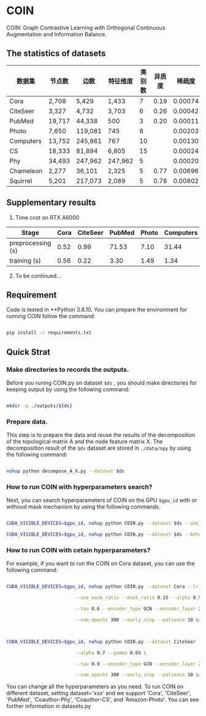 # COIN 



COIN: Graph Contrastive Learning with Orthogonal Continuous Augmentation and Information Balance.



## The statistics of datasets

| 数据集    | 节点数 | 边数    | 特征维度 | 类别数 | 异质度 | 稀疏度  |
| --------- | ------ | ------- | -------- | ------ | ------ | ------- |
| Cora      | 2,708  | 5,429   | 1,433    | 7      | 0.19   | 0.00074 |
| CiteSeer  | 3,327  | 4,732   | 3,703    | 6      | 0.26   | 0.00042 |
| PubMed    | 19,717 | 44,338  | 500      | 3      | 0.20   | 0.00011 |
| Photo     | 7,650  | 119,081 | 745      | 8      |        | 0.00203 |
| Computers | 13,752 | 245,861 | 767      | 10     |        | 0.00130 |
| CS        | 18,333 | 81,894  | 6,805    | 15     |        | 0.00024 |
| Phy       | 34,493 | 247,962 | 247,962  | 5      |        | 0.00020 |
| Chameleon | 2,277  | 36,101  | 2,325    | 5      | 0.77   | 0.00696 |
| Squirrel  | 5,201  | 217,073 | 2,089    | 5      | 0.78   | 0.00802 |

## Supplementary results

1. Time cost  on RTX A6000 

| Stage             | Cora | CiteSeer | PubMed | Photo | Computers | CS    | Phy   | Chameleon | Squirrel |
| ----------------- | ---- | -------- | ------ | ----- | --------- | ----- | ----- | --------- | -------- |
| preprocessing (s) | 0.52 | 0.99     | 71.53  | 7.10  | 31.44     | 19.56 | 15.24 | 0.29      | 2.38     |
| training (s)      | 0.56 | 0.22     | 3.30   | 1.49  | 1.34      | 4.28  | 16.42 | 0.04      | 0.14     |

2. To be continued...



## Requirement

Code is tested in *\*Python 3.8.10\. You can prepare the environment for running COIN follow the command:



```bash

pip install -r requirements.txt

```



## Quick Strat



### Make directories to records the outputs.



Before you runing COIN.py on dataset ```$ds``` , you should make directories for keeping output by using the following command:

```bash

mkdir -p ./outputs/${ds}

```



### Prepare data.

This step is to prepare the data and reuse the results of the decomposition of the topological matrix A and the node feature matrix X. The decomposition result of the ```$ds``` dataset are stored in ```./data/npy``` by using the following command:



```bash

nohup python decompose_A_X.py --dataset $ds

```



### How to run COIN with hyperparameters search?





Next, you can search hyperparameters of COIN on the GPU ```$gpu_id``` with or withoud mask mechanism by using the following commands.



```bash

CUDA_VISIBLE_DEVICES=$gpu_id, nohup python COIN.py --dataset $ds --use_mask_ratio --botune &> ./outputs/${ds}/ULA_mask.out&

CUDA_VISIBLE_DEVICES=$gpu_id, nohup python COIN.py --dataset $ds --botune &> ./outputs/${ds}/ULA_nomask.out&

```



### How to run COIN with cetain hyperparameters?



For example, if you want to run the COIN on Cora dataset, you can use the following command:



```bash

CUDA_VISIBLE_DEVICES=$gpu_id, nohup python COIN.py --dataset Cora --lr1 5e-4 --lr2 5e-4 --wd 1e-5 --hid_dim 256 --proj_dim 256\ 

​                         --use_mask_ratio --mask_ratio 0.15 --alpha 0.55 --gamma 0.55 \ 

​                         --tau 0.6 --encoder_type GCN --encoder_layer 2 --sim_method exp \ 

​                         --num_epochs 300 --early_stop --patience 10 &> ./outputs/Cora/COIN.out&  



CUDA_VISIBLE_DEVICES=$gpu_id, nohup python COIN.py --dataset CiteSeer --lr1 5e-4 --lr2 5e-4 --wd 1e-5 --hid_dim 256 --proj_dim 128\ 

​                         --alpha 0.7 --gamma 0.65 \ 

​                         --tau 0.9 --encoder_type GCN --encoder_layer 2 \ 

​                         --num_epochs 300 --early_stop --patience 10 &> ./outputs/CiteSeer/COIN.out&  

```



You can change all the hyperparameters as you need. To run COIN on different dataset, setting dataset='xxx' and we support 'Cora', 'CiteSeer', 'PubMed', 'Coauthor-Phy', 'Coauthor-CS', and 'Amazon-Photo'. You can see further information in datasets.py
